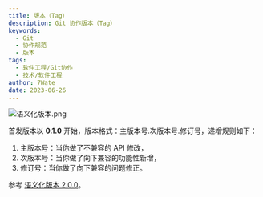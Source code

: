 ```yaml
---
title: 版本（Tag）
description: Git 协作版本（Tag）
keywords:
  - Git
  - 协作规范
  - 版本
tags:
  - 软件工程/Git协作
  - 技术/软件工程
author: 7Wate
date: 2023-06-26
---
```


![语义化版本.png](https://static.7wate.com/img/2021/08/24/ad4999467e192.png)

首发版本以 **0.1.0** 开始，版本格式：主版本号.次版本号.修订号，递增规则如下：

1. 主版本号：当你做了不兼容的 API 修改，
2. 次版本号：当你做了向下兼容的功能性新增，
3. 修订号：当你做了向下兼容的问题修正。

参考 [语义化版本 2.0.0](https://semver.org/lang/zh-CN/#%E8%AF%AD%E4%B9%89%E5%8C%96%E7%89%88%E6%9C%AC-200)。
